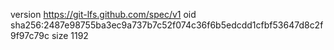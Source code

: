 version https://git-lfs.github.com/spec/v1
oid sha256:2487e98755ba3ec9a737b7c52f074c36f6b5edcdd1cfbf53647d8c2f9f97c79c
size 1192
